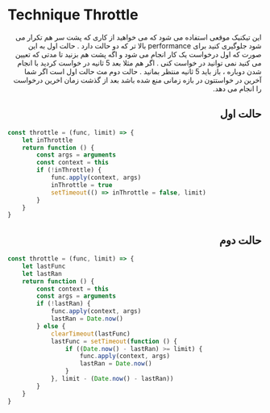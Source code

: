 # Technique Throttle
<p dir="rtl">این تیکنیک موقعی استفاده می شود که می خواهید از کاری که پشت سر هم تکرار می شود جلوگیری کنید برای performance بالا تر که دو حالت دارد . حالت اول به این صورت که اول درخواست یک کار انجام می شود و اگه پشت هم بزنید تا مدتی که تعیین می کنید نمی توانید در خواست کنی . اگر هم مثلا بعد 5 ثانیه در خواست کردید با انجام شدن دوباره ، باز باید 5 ثانیه منتظر بمانید . حالت دوم مث حالت اول است اگر شما آخرین در خواستتون در بازه زمانی منع شده باشد بعد از گذشت زمان اخرین درخواست را انجام می دهد.</p>

<h2 dir="rtl">حالت اول</h2>

```javascript
const throttle = (func, limit) => {
    let inThrottle
    return function () {
        const args = arguments
        const context = this
        if (!inThrottle) {
            func.apply(context, args)
            inThrottle = true
            setTimeout(() => inThrottle = false, limit)
        }
    }
}
```

<h2 dir="rtl">حالت دوم</h2>

```javascript
const throttle = (func, limit) => {
    let lastFunc
    let lastRan
    return function () {
        const context = this
        const args = arguments
        if (!lastRan) {
            func.apply(context, args)
            lastRan = Date.now()
        } else {
            clearTimeout(lastFunc)
            lastFunc = setTimeout(function () {
                if ((Date.now() - lastRan) >= limit) {
                    func.apply(context, args)
                    lastRan = Date.now()
                }
            }, limit - (Date.now() - lastRan))
        }
    }
}
```
